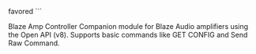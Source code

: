 favored     ```

Blaze Amp Controller
Companion module for Blaze Audio amplifiers using the Open API (v8).
Supports basic commands like GET CONFIG and Send Raw Command.

